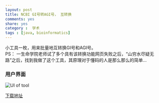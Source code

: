 ```yaml
---
layout: post
title: NCBI GI号转AGI号， 互转换
comments: yes
share: yes
category :  学术
tags : [java, bioinformatics]
---
```


小工具一枚，用来批量地互转换GI号和AGI号。  
PS： 一生命学院老师试了多个具有该转换功能网页失败之后，“山穷水尽疑无路”之后，找到我做了这个工具，其原理对于懂码的人是那么那么的简单…

### 用户界面

![UI of tool](http://i.imgur.com/0xvA7Ac.jpg)

[下载地址](http://ishare.iask.sina.com.cn/f/21695346.html)


